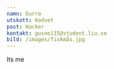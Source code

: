 ```yaml
---
namn: Gurra
utskott: Kodvet
post: Hacker
kontakt: gusno115@student.liu.se
bild: /images/fiskmås.jpg
---
```

Its me
